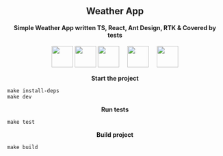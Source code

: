 <h2 align="center">Weather App</h2>

<p align="center">
    <b>Simple Weather App written TS, React, Ant Design, RTK & Covered by tests</b> <br /><br />
    <img width="50px" src="https://upload.wikimedia.org/wikipedia/commons/4/4c/Typescript_logo_2020.svg" alt=""/>
    <img height="50px" src="https://upload.wikimedia.org/wikipedia/commons/thumb/a/a7/React-icon.svg/1280px-React-icon.svg.png" alt="" />
    <img style="margin-right: 15px" width="50px" src="https://cdn.worldvectorlogo.com/logos/redux.svg" alt=""/>
    <img style="margin-right: 15px" width="50px" src="https://seeklogo.com/images/J/jest-logo-F9901EBBF7-seeklogo.com.png" alt="" />
    <img width="50px" src="https://avatars.githubusercontent.com/u/8908513?s=280&v=4" alt="" />
</p>

<p align="center"><b>Start the project</b></p>

    make install-deps
    make dev

<p align="center"><b>Run tests</b></p>

    make test

<p align="center"><b>Build project</b></p>

    make build